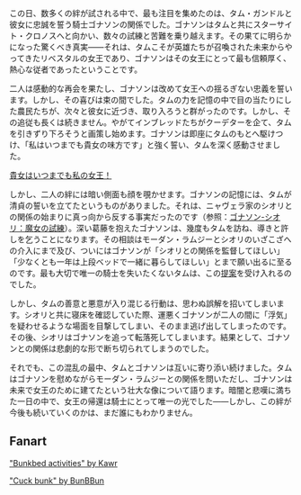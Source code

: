 <!-- title: 女王のギャンビット -->
<!-- relationship: Knight -->

この日、数多くの絆が試される中で、最も注目を集めたのは、タム・ガンドルと彼女に忠誠を誓う騎士ゴナソンの関係でした。ゴナソンはタムと共にスターサイト・クロノスへと向かい、数々の試練と苦難を乗り越えます。その果てに明らかになった驚くべき真実――それは、タムこそが英雄たちが召喚された未来からやってきたリベスタルの女王であり、ゴナソンはその女王にとって最も信頼厚く、熱心な従者であったということです。

二人は感動的な再会を果たし、ゴナソンは改めて女王への揺るぎない忠義を誓います。しかし、その喜びは束の間でした。タムの力を記憶の中で目の当たりにした農民たちが、次々と彼女に近づき、取り入ろうと群がったのです。しかし、その追従も長くは続きません。やがてインブレッドたちがクーデターを企て、タムを引きずり下ろそうと画策し始めます。ゴナソンは即座にタムのもとへ駆けつけ、「私はいつまでも貴女の味方です」と強く誓い、タムを深く感動させました。

[貴女はいつまでも私の女王！](#embed:https://www.youtube.com/live/BSPi8sTHdAY?si=k33dxJgsRB5jPFyu&t=9770)

しかし、二人の絆には暗い側面も顔を覗かせます。ゴナソンの記憶には、タムが清貞の誓いを立てたというものがありました。それは、ニャヴェラ家のシオリとの関係の始まりに真っ向から反する事実だったのです（参照：[ゴナソン-シオリ：魔女の試練](#edge:gigi-shiori)）。深い葛藤を抱えたゴナソンは、幾度もタムを訪ね、導きと許しを乞うことになります。その相談はモーダン・ラムジーとシオリのいざこざへの介入にまで及び、ついにはゴナソンが「シオリとの関係を監督してほしい」「少なくとも一年は上段ベッドで一緒に暮らしてほしい」とまで願い出るに至るのです。最も大切で唯一の騎士を失いたくないタムは、この[提案](https://www.youtube.com/live/BSPi8sTHdAY?si=GZzaSx6FFBlTbIpm&t=12615)を受け入れるのでした。

しかし、タムの善意と悪意が入り混じる行動は、思わぬ誤解を招いてしまいます。シオリと共に寝床を確認していた際、運悪くゴナソンが二人の間に「浮気」を疑わせるような場面を目撃してしまい、そのまま逃げ出してしまったのです。その後、シオリはゴナソンを追って転落死してしまいます。結果として、ゴナソンとの関係は悲劇的な形で断ち切られてしまうのでした。

それでも、この混乱の最中、タムとゴナソンは互いに寄り添い続けました。タムはゴナソンを慰めながらモーダン・ラムジーとの関係を問いただし、ゴナソンは未来で女王のために建てたという壮大な像について語ります。暗闇と悲嘆に満ちた一日の中で、女王の帰還は騎士にとって唯一の光でした――しかし、この絆が今後も続いていくのかは、まだ誰にもわかりません。

## Fanart

["Bunkbed activities" by Kawr](https://x.com/kawrrsz/status/1920100323001348357)

<!-- shiori -->

["Cuck bunk" by BunBBun](https://x.com/BunBBun1/status/1920236766730092572)

<!-- shiori -->